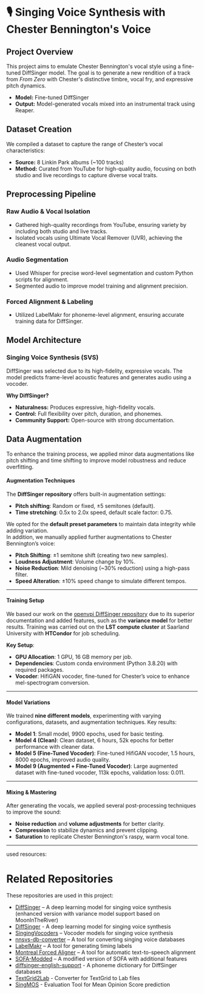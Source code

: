 # 🎙️ Singing Voice Synthesis with Chester Bennington's Voice


## Project Overview
This project aims to emulate Chester Bennington's vocal style using a fine-tuned DiffSinger model. The goal is to generate a new rendition of a track from *From Zero* with Chester's distinctive timbre, vocal fry, and expressive pitch dynamics.

- **Model:** Fine-tuned DiffSinger
- **Output:** Model-generated vocals mixed into an instrumental track using Reaper.

## Dataset Creation
We compiled a dataset to capture the range of Chester’s vocal characteristics:

- **Source:** 8 Linkin Park albums (~100 tracks)
- **Method:** Curated from YouTube for high-quality audio, focusing on both studio and live recordings to capture diverse vocal traits.

## Preprocessing Pipeline

### Raw Audio & Vocal Isolation
- Gathered high-quality recordings from YouTube, ensuring variety by including both studio and live tracks.
- Isolated vocals using Ultimate Vocal Remover (UVR), achieving the cleanest vocal output.

### Audio Segmentation
- Used Whisper for precise word-level segmentation and custom Python scripts for alignment.
- Segmented audio to improve model training and alignment precision.

### Forced Alignment & Labeling
- Utilized LabelMakr for phoneme-level alignment, ensuring accurate training data for DiffSinger.

## Model Architecture

### Singing Voice Synthesis (SVS)
DiffSinger was selected due to its high-fidelity, expressive vocals. The model predicts frame-level acoustic features and generates audio using a vocoder.

**Why DiffSinger?**
- **Naturalness:** Produces expressive, high-fidelity vocals.
- **Control:** Full flexibility over pitch, duration, and phonemes.
- **Community Support:** Open-source with strong documentation.

## Data Augmentation
To enhance the training process, we applied minor data augmentations like pitch shifting and time shifting to improve model robustness and reduce overfitting.


#### Augmentation Techniques

The **DiffSinger repository** offers built-in augmentation settings:
- **Pitch shifting**: Random or fixed, ±5 semitones (default).
- **Time stretching**: 0.5x to 2.0x speed, default scale factor: 0.75.

We opted for the **default preset parameters** to maintain data integrity while adding variation.  
In addition, we manually applied further augmentations to Chester Bennington’s voice:
- **Pitch Shifting**: ±1 semitone shift (creating two new samples).
- **Loudness Adjustment**: Volume change by 10%.
- **Noise Reduction**: Mild denoising (~30% reduction) using a high-pass filter.
- **Speed Alteration**: ±10% speed change to simulate different tempos.

---

#### Training Setup

We based our work on the [openvpi DiffSinger repository](https://github.com/openvpi/DiffSinger) due to its superior documentation and added features, such as the **variance model** for better results. Training was carried out on the **LST compute cluster** at Saarland University with **HTCondor** for job scheduling.

**Key Setup**:
- **GPU Allocation**: 1 GPU, 16 GB memory per job.
- **Dependencies**: Custom conda environment (Python 3.8.20) with required packages.
- **Vocoder**: HifiGAN vocoder, fine-tuned for Chester’s voice to enhance mel-spectrogram conversion.

---

#### Model Variations

We trained **nine different models**, experimenting with varying configurations, datasets, and augmentation techniques. Key results:

- **Model 1**: Small model, 9900 epochs, used for basic testing.
- **Model 4 (Clean)**: Clean dataset, 6 hours, 52k epochs for better performance with cleaner data.
- **Model 5 (Fine-Tuned Vocoder)**: Fine-tuned HifiGAN vocoder, 1.5 hours, 8000 epochs, improved audio quality.
- **Model 9 (Augmented + Fine-Tuned Vocoder)**: Large augmented dataset with fine-tuned vocoder, 113k epochs, validation loss: 0.011.

---

#### Mixing & Mastering

After generating the vocals, we applied several post-processing techniques to improve the sound:
- **Noise reduction** and **volume adjustments** for better clarity.
- **Compression** to stabilize dynamics and prevent clipping.
- **Saturation** to replicate Chester Bennington's raspy, warm vocal tone.

---
used resources:
# Related Repositories

These repositories are used in this project:

- [DiffSinger](https://github.com/openvpi/DiffSinger) – A deep learning model for singing voice synthesis (enhanced version with variance model support based on MoonInTheRiver)
- [DiffSinger](https://github.com/MoonInTheRiver/DiffSinger) - A deep learning model for singing voice synthesis
- [SingingVocoders](https://github.com/openvpi/SingingVocoders) – Vocoder models for singing voice synthesis  
- [nnsvs-db-converter](https://github.com/UtaUtaUtau/nnsvs-db-converter) – A tool for converting singing voice databases  
- [LabelMakr](https://github.com/spicytigermeat/LabelMakr) – A tool for generating timing labels  
- [Montreal Forced Aligner](https://github.com/MontrealCorpusTools/Montreal-Forced-Aligner) – A tool for automatic text-to-speech alignment  
- [SOFA-Modded](https://github.com/Greenleaf2001/SOFA-Modded) – A modified version of SOFA with additional features
- [diffsinger-english-support](https://github.com/intunist/diffsinger-english-support) - A phoneme dictionary for DiffSinger databases
- [TextGrid2Lab](https://github.com/siship/TextGrid2Lab-Conversion) - Converter for TextGrid to Lab files
- [SingMOS](https://github.com/South-Twilight/SingMOS) - Evaluation Tool for Mean Opinion Score prediction





